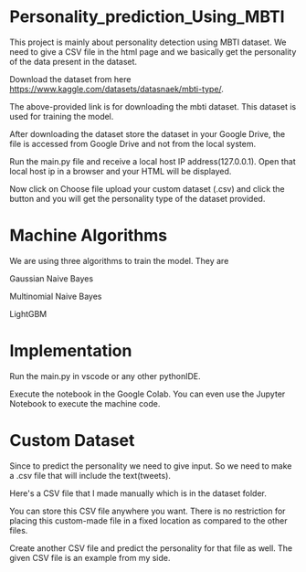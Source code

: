 # Personality_prediction_Using_MBTI
This project is mainly about personality detection using MBTI dataset. We need to give a CSV file in the html page and we basically get the personality of the data present in the dataset.

Download the dataset from here https://www.kaggle.com/datasets/datasnaek/mbti-type/.

The above-provided link is for downloading the mbti dataset. This dataset is used for training the model.

After downloading the dataset store the dataset in your Google Drive, the file is accessed from Google Drive and not from the local system.

Run the main.py file and receive a local host IP address(127.0.0.1). Open that local host ip in a browser and your HTML will be displayed.

Now click on Choose file upload your custom dataset (.csv) and click the button and you will get the personality type of the dataset provided.

# Machine Algorithms
We are using three algorithms to train the model. They are

  Gaussian Naive Bayes
  
  Multinomial Naive Bayes
  
  LightGBM

# Implementation
Run the main.py in vscode or any other pythonIDE.

Execute the notebook in the Google Colab. You can even use the Jupyter Notebook to execute the machine code. 

# Custom Dataset
Since to predict the personality we need to give input. So we need to make a .csv file that will include the text(tweets).

Here's a CSV file that I made manually which is in the dataset folder.

You can store this CSV file anywhere you want. There is no restriction for placing this custom-made file in a fixed location as compared to the other files.

Create another CSV file and predict the personality for that file as well. The given CSV file is an example from my side. 
